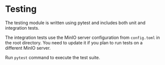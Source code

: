 # Testing

The testing module is written using pytest and includes both unit and integration tests.

The integration tests use the MinIO server configuration from `config.toml` in the root directory. You need to update it if you plan to run tests on a different MinIO server.

Run `pytest` command to execute the test suite.
